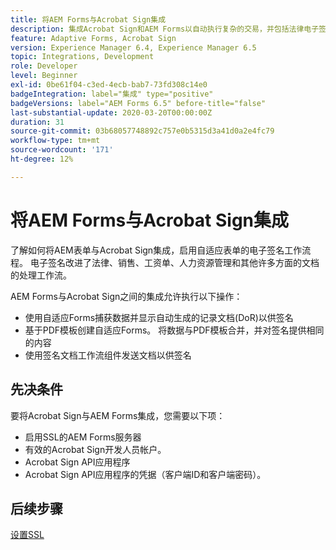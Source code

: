 ```yaml
---
title: 将AEM Forms与Acrobat Sign集成
description: 集成Acrobat Sign和AEM Forms以自动执行复杂的交易，并包括法律电子签名，以提供无缝的数字体验。
feature: Adaptive Forms, Acrobat Sign
version: Experience Manager 6.4, Experience Manager 6.5
topic: Integrations, Development
role: Developer
level: Beginner
exl-id: 0be61f04-c3ed-4ecb-bab7-73fd308c14e0
badgeIntegration: label="集成" type="positive"
badgeVersions: label="AEM Forms 6.5" before-title="false"
last-substantial-update: 2020-03-20T00:00:00Z
duration: 31
source-git-commit: 03b68057748892c757e0b5315d3a41d0a2e4fc79
workflow-type: tm+mt
source-wordcount: '171'
ht-degree: 12%

---
```


# 将AEM Forms与Acrobat Sign集成

了解如何将AEM表单与Acrobat Sign集成，启用自适应表单的电子签名工作流程。 电子签名改进了法律、销售、工资单、人力资源管理和其他许多方面的文档的处理工作流。

AEM Forms与Acrobat Sign之间的集成允许执行以下操作：

* 使用自适应Forms捕获数据并显示自动生成的记录文档(DoR)以供签名
* 基于PDF模板创建自适应Forms。 将数据与PDF模板合并，并对签名提供相同的内容
* 使用签名文档工作流组件发送文档以供签名

## 先决条件

要将Acrobat Sign与AEM Forms集成，您需要以下项：

* 启用SSL的AEM Forms服务器
* 有效的Acrobat Sign开发人员帐户。
* Acrobat Sign API应用程序
* Acrobat Sign API应用程序的凭据（客户端ID和客户端密码）。

## 后续步骤

[设置SSL](./set-up-ssl.md)
